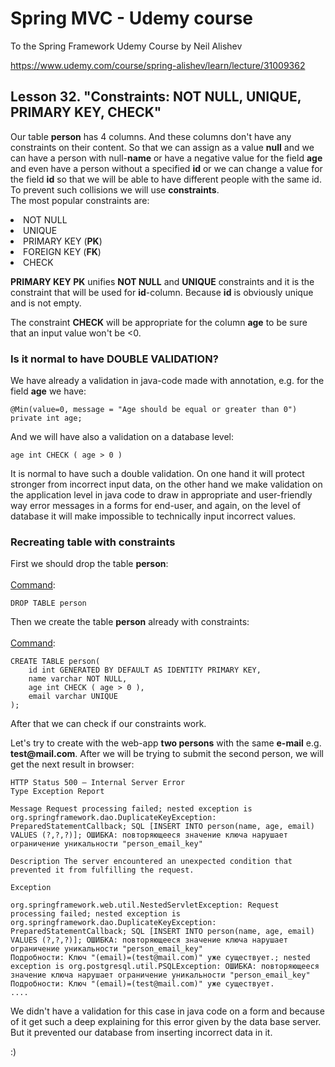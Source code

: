 # Spring MVC - Udemy course
To the Spring Framework Udemy Course by Neil Alishev

https://www.udemy.com/course/spring-alishev/learn/lecture/31009362

<h2>Lesson 32. "Constraints: NOT NULL, UNIQUE, PRIMARY KEY, CHECK"</h2>

Our table <b>person</b> has 4 columns. And these columns don't have any constraints on
their content. So that we can assign as a value <b>null</b> and we can have a person
with null-<b>name</b> or have a negative value for the field <b>age</b>
and even have a person without a specified <b>id</b> or we can change a value for the
field <b>id</b> so that we will be able to have different people with the same id.
To prevent such collisions we will use <b>constraints</b>.
<br>The most popular constraints are:
<li>NOT NULL
<li>UNIQUE
<li>PRIMARY KEY (<b>PK</b>)
<li>FOREIGN KEY (<b>FK</b>)
<li>CHECK

<p><b>PRIMARY KEY PK</b> unifies <b>NOT NULL</b> and <b>UNIQUE</b> constraints and it is
the constraint that will be used for <b>id</b>-column. Because <b>id</b> is obviously unique
and is not empty.
<p>The constraint <b>CHECK</b> will be appropriate for the column <b>age</b> to be sure
that an input value won't be <0.

<h3>Is it normal to have DOUBLE VALIDATION?</h3>

We have already a validation in java-code made with annotation, e.g. for the field <b>age</b> we have:

    @Min(value=0, message = "Age should be equal or greater than 0")
    private int age;

And we will have also a validation on a database level:

    age int CHECK ( age > 0 )

It is normal to have such a double validation. On one hand it will protect stronger
from incorrect input data, on the other hand we make validation on the application level
in java code to draw in appropriate and user-friendly way error messages in a forms for end-user,
and again, on the level of database it will make impossible to technically input incorrect values.

<h3>Recreating table with constraints</h3>

First we should drop the table <b>person</b>:
<br>
<br>
<u>Command</u>:

    DROP TABLE person

Then we create the table <b>person</b> already with constraints:
<br>
<br>
<u>Command</u>:
    
    CREATE TABLE person(
        id int GENERATED BY DEFAULT AS IDENTITY PRIMARY KEY,
        name varchar NOT NULL,
        age int CHECK ( age > 0 ),
        email varchar UNIQUE
    );

After that we can check if our constraints work. 
<p>Let's try to create with the web-app <b>two persons</b> with the same <b>e-mail</b>
e.g. <b>test@mail.com</b>. After we will be trying to submit the second person,
we will get the next result in browser:

    HTTP Status 500 – Internal Server Error
    Type Exception Report

    Message Request processing failed; nested exception is org.springframework.dao.DuplicateKeyException: PreparedStatementCallback; SQL [INSERT INTO person(name, age, email) VALUES (?,?,?)]; ОШИБКА: повторяющееся значение ключа нарушает ограничение уникальности "person_email_key"

    Description The server encountered an unexpected condition that prevented it from fulfilling the request.

    Exception

    org.springframework.web.util.NestedServletException: Request processing failed; nested exception is org.springframework.dao.DuplicateKeyException: PreparedStatementCallback; SQL [INSERT INTO person(name, age, email) VALUES (?,?,?)]; ОШИБКА: повторяющееся значение ключа нарушает ограничение уникальности "person_email_key"
    Подробности: Ключ "(email)=(test@mail.com)" уже существует.; nested exception is org.postgresql.util.PSQLException: ОШИБКА: повторяющееся значение ключа нарушает ограничение уникальности "person_email_key"
    Подробности: Ключ "(email)=(test@mail.com)" уже существует.
    ....

We didn't have a validation for this case in java code on a form and because of it get such
a deep explaining for this error given by the data base server. But it prevented our
database from inserting incorrect data in it.

:)
